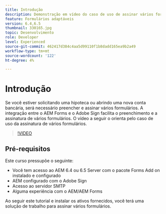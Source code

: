 ```yaml
---
title: Introdução
description: Demonstração em vídeo do caso de uso de assinar vários formulários
feature: Formulários adaptáveis
version: 6.4,6.5
thumbnail: 330165.jpg
topic: Desenvolvimento
role: Developer
level: Experienced
source-git-commit: 462417d384c4aa5d99110f1b8dadd165ea9b2a49
workflow-type: tm+mt
source-wordcount: '122'
ht-degree: 4%

---
```


# Introdução

Se você estiver solicitando uma hipoteca ou abrindo uma nova conta bancária, será necessário preencher e assinar vários formulários. A integração entre o AEM Forms e o Adobe Sign facilita o preenchimento e a assinatura de vários formulários.
O vídeo a seguir o orienta pelo caso de uso da assinatura de vários formulários.

>[!VIDEO](https://video.tv.adobe.com/v/330165?quality=9&learn=on)

## Pré-requisitos

Este curso pressupõe o seguinte:

* Você tem acesso ao AEM 6.4 ou 6.5 Server com o pacote Forms Add on instalado e configurado
* AEM configurado com o Adobe Sign
* Acesso ao servidor SMTP
* Alguma experiência com o AEM/AEM Forms

Ao seguir este tutorial e instalar os ativos fornecidos, você terá uma solução de trabalho para assinar vários formulários.